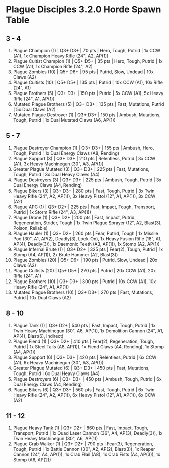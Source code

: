 # Plague Disciples 3.2.0 Horde Spawn Table

## 3 - 4

1. Plague Champion (1) | Q3+ D3+ | 70 pts | Hero, Tough, Putrid | 1x CCW (A1), 1x Champion Heavy Rifle (24", A2, AP(1))
1. Plague Cultist Champion (1) | Q5+ D5+ | 35 pts | Hero, Tough, Putrid | 1x CCW (A1), 1x Champion Rifle (24", A2)
1. Plague Zombies (10) | Q5+ D6+ | 95 pts | Putrid, Slow, Undead | 10x Claws (A2)
1. Plague Cultists (10) | Q5+ D5+ | 135 pts | Putrid | 10x CCW (A1), 10x Rifle (24", A1)
1. Plague Brothers (5) | Q3+ D3+ | 150 pts | Putrid | 5x CCW (A1), 5x Heavy Rifle (24", A1, AP(1))
1. Mutated Plague Brothers (5) | Q3+ D3+ | 135 pts | Fast, Mutations, Putrid | 5x Dual Claws (A2)
1. Mutated Plague Destroyer (1) | Q3+ D3+ | 150 pts | Ambush, Mutations, Tough, Putrid | 1x Dual Mutated Claws (A6, AP(1))

## 5 - 7

1. Plague Destroyer Champion (1) | Q3+ D3+ | 155 pts | Ambush, Hero, Tough, Putrid | 1x Dual Energy Claws (A8, Rending)
1. Plague Support (3) | Q3+ D3+ | 210 pts | Relentless, Putrid | 3x CCW (A1), 3x Heavy Machinegun (30", A3, AP(1))
1. Greater Plague Mutated (3) | Q3+ D3+ | 225 pts | Fast, Mutations, Tough, Putrid | 3x Dual Heavy Claws (A4)
1. Plague Destroyers (3) | Q3+ D3+ | 225 pts | Ambush, Tough, Putrid | 3x Dual Energy Claws (A4, Rending)
1. Plague Bikers (3) | Q3+ D3+ | 280 pts | Fast, Tough, Putrid | 3x Twin Heavy Rifle (24", A2, AP(1)), 3x Heavy Pistol (12", A1, AP(1)), 3x CCW (A2)
1. Plague APC (1) | Q3+ D2+ | 225 pts | Fast, Impact, Tough, Transport, Putrid | 1x Storm Rifle (24", A3, AP(1))
1. Plague Drone (1) | Q3+ D2+ | 200 pts | Fast, Impact, Putrid, Regeneration, Strider, Tough | 1x Twin Plague Sprayer (12", A2, Blast(3), Poison, Reliable)
1. Plague Hauler (1) | Q3+ D2+ | 260 pts | Fear, Putrid, Tough | 1x Missile Pod (30", A1, AP(2), Deadly(3), Lock-On), 1x Heavy Fusion Rifle (18", A1, AP(4), Deadly(3)), 1x Daemonic Teeth (A3, AP(1)), 1x Stomp (A2, AP(1))
1. Plague Infernal Brute (1) | Q3+ D2+ | 325 pts | Fear(2), Tough, Putrid | 1x Stomp (A4, AP(1)), 2x Brute Hammer (A2, Blast(3))
1. Plague Zombies (20) | Q5+ D6+ | 190 pts | Putrid, Slow, Undead | 20x Claws (A2)
1. Plague Cultists (20) | Q5+ D5+ | 270 pts | Putrid | 20x CCW (A1), 20x Rifle (24", A1)
1. Plague Brothers (10) | Q3+ D3+ | 300 pts | Putrid | 10x CCW (A1), 10x Heavy Rifle (24", A1, AP(1))
1. Mutated Plague Brothers (10) | Q3+ D3+ | 270 pts | Fast, Mutations, Putrid | 10x Dual Claws (A2)

## 8 - 10

1. Plague Tank (1) | Q3+ D2+ | 540 pts | Fast, Impact, Tough, Putrid | 1x Twin Heavy Machinegun (30", A6, AP(1)), 1x Demolition Cannon (24", A1, AP(4), Blast(6), Indirect)
1. Plague Fiend (1) | Q3+ D2+ | 410 pts | Fear(2), Regeneration, Tough, Putrid | 1x Steel Tails (A8, AP(1)), 1x Fiend Claws (A4, Rending), 1x Stomp (A4, AP(1))
1. Plague Support (6) | Q3+ D3+ | 420 pts | Relentless, Putrid | 6x CCW (A1), 6x Heavy Machinegun (30", A3, AP(1))
1. Greater Plague Mutated (6) | Q3+ D3+ | 450 pts | Fast, Mutations, Tough, Putrid | 6x Dual Heavy Claws (A4)
1. Plague Destroyers (6) | Q3+ D3+ | 450 pts | Ambush, Tough, Putrid | 6x Dual Energy Claws (A4, Rending)
1. Plague Bikers (6) | Q3+ D3+ | 560 pts | Fast, Tough, Putrid | 6x Twin Heavy Rifle (24", A2, AP(1)), 6x Heavy Pistol (12", A1, AP(1)), 6x CCW (A2)

## 11 - 12

1. Plague Heavy Tank (1) | Q3+ D2+ | 860 pts | Fast, Impact, Tough, Transport, Putrid | 1x Quad Laser Cannon (36", A4, AP(3), Deadly(3)), 1x Twin Heavy Machinegun (30", A6, AP(1))
1. Plague Crab Walker (1) | Q3+ D2+ | 790 pts | Fear(3), Regeneration, Tough, Putrid | 1x Battle Cannon (30", A2, AP(2), Blast(3)), 1x Reaper Cannon (24", A4, AP(1)), 1x Crab Flail (A8), 1x Crab Fists (A4, AP(3)), 1x Stomp (A6, AP(2))